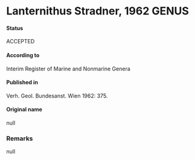 Lanternithus Stradner, 1962 GENUS
=======

#### Status
ACCEPTED

#### According to
Interim Register of Marine and Nonmarine Genera

#### Published in
Verh. Geol. Bundesanst. Wien 1962: 375.

#### Original name
null

### Remarks
null